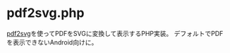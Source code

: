pdf2svg.php
====

[pdf2svg](http://www.cityinthesky.co.uk/opensource/pdf2svg/)を使ってPDFをSVGに変換して表示するPHP実装。
デフォルトでPDFを表示できないAndroid向けに。

